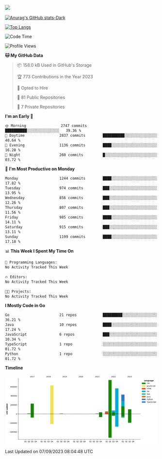 <div>
  <a href="https://www.linkedin.com/in/arielpineiro/" target="_blank">
    <img src="https://img.shields.io/badge/-LinkedIn-%230077B5?style=for-the-badge&logo=linkedin&logoColor=white" target="_blank">
  </a>
</div>

[![Anurag's GitHub stats-Dark](https://github-readme-stats.vercel.app/api?username=arielsrv&show_icons=true&theme=dark#gh-dark-mode-only)](https://github.com/anuraghazra/github-readme-stats#gh-dark-mode-only)

[![Top Langs](https://github-readme-stats.vercel.app/api/top-langs/?username=arielsrv&layout=compact&langs_count=10&theme=dark#gh-dark-mode-only)](https://github.com/anuraghazra/github-readme-stats&theme=dark#gh-dark-mode-only)

<!--START_SECTION:waka-->
![Code Time](http://img.shields.io/badge/Code%20Time-0%20secs-blue)

![Profile Views](http://img.shields.io/badge/Profile%20Views-2-blue)

**🐱 My GitHub Data** 

> 📦 158.0 kB Used in GitHub's Storage 
 > 
> 🏆 773 Contributions in the Year 2023
 > 
> 💼 Opted to Hire
 > 
> 📜 81 Public Repositories 
 > 
> 🔑 7 Private Repositories 
 > 
**I'm an Early 🐤** 

```text
🌞 Morning                2747 commits        ██████████░░░░░░░░░░░░░░░   39.36 % 
🌆 Daytime                2837 commits        ██████████░░░░░░░░░░░░░░░   40.64 % 
🌃 Evening                1136 commits        ████░░░░░░░░░░░░░░░░░░░░░   16.28 % 
🌙 Night                  260 commits         █░░░░░░░░░░░░░░░░░░░░░░░░   03.72 % 
```
📅 **I'm Most Productive on Monday** 

```text
Monday                   1244 commits        ████░░░░░░░░░░░░░░░░░░░░░   17.82 % 
Tuesday                  974 commits         ███░░░░░░░░░░░░░░░░░░░░░░   13.95 % 
Wednesday                856 commits         ███░░░░░░░░░░░░░░░░░░░░░░   12.26 % 
Thursday                 807 commits         ███░░░░░░░░░░░░░░░░░░░░░░   11.56 % 
Friday                   985 commits         ████░░░░░░░░░░░░░░░░░░░░░   14.11 % 
Saturday                 915 commits         ███░░░░░░░░░░░░░░░░░░░░░░   13.11 % 
Sunday                   1199 commits        ████░░░░░░░░░░░░░░░░░░░░░   17.18 % 
```


📊 **This Week I Spent My Time On** 

```text
💬 Programming Languages: 
No Activity Tracked This Week

🔥 Editors: 
No Activity Tracked This Week

🐱‍💻 Projects: 
No Activity Tracked This Week
```

**I Mostly Code in Go** 

```text
Go                       21 repos            █████████░░░░░░░░░░░░░░░░   36.21 % 
Java                     10 repos            ████░░░░░░░░░░░░░░░░░░░░░   17.24 % 
JavaScript               6 repos             ███░░░░░░░░░░░░░░░░░░░░░░   10.34 % 
TypeScript               1 repo              ░░░░░░░░░░░░░░░░░░░░░░░░░   01.72 % 
Python                   1 repo              ░░░░░░░░░░░░░░░░░░░░░░░░░   01.72 % 
```



**Timeline**

![Lines of Code chart](https://raw.githubusercontent.com/arielsrv/arielsrv/main/assets/bar_graph.png)


 Last Updated on 07/09/2023 08:04:48 UTC
<!--END_SECTION:waka-->
